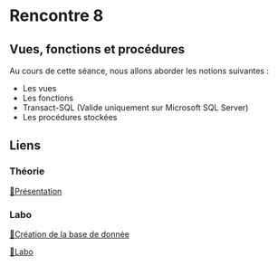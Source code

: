 # Rencontre 8

## Vues, fonctions et procédures

Au cours de cette séance, nous allons aborder les notions suivantes : 
* Les vues
* Les fonctions
* Transact-SQL (Valide uniquement sur Microsoft SQL Server)
* Les procédures stockées

## Liens

### Théorie

[🔗Présentation](@site/static/powerpoint/420-4D5-R08_Vues_Fonctions_et_procédures.pdf)

### Labo

[🔗Création de la base de donnée](@site/static/exos/420_4D5_R08_BDCommerciale_Creation.sql)

[🔗Labo](@site/static/exos/420_4D5_R08_Labo_DÉPART.sql)
